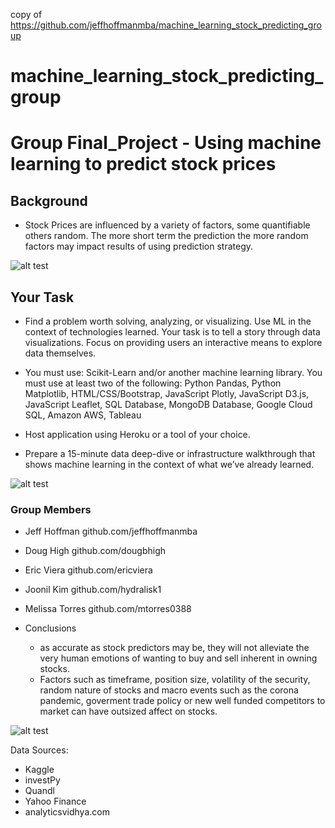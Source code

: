 copy of https://github.com/jeffhoffmanmba/machine_learning_stock_predicting_group

# machine_learning_stock_predicting_group

# Group Final_Project - Using machine learning to predict stock prices

## Background

* Stock Prices are influenced by a variety of factors, some quantifiable others random. 
The more short term the prediction the more random factors may impact results of using prediction strategy.

![alt test](https://github.com/jeffhoffmanmba/machine_learning_stock_predicting_group/blob/main/Images_for_Website/Appl_rolling_20_50_200_day_ma.png)

## Your Task
* Find a problem worth solving, analyzing, or visualizing. Use ML in the context of technologies learned.
Your task is to tell a story through data visualizations. Focus on providing users an interactive means to explore data themselves. 

* You must use: Scikit-Learn and/or another machine learning library. You must use at least two of the following: 
Python Pandas, Python Matplotlib, HTML/CSS/Bootstrap, JavaScript Plotly, JavaScript D3.js, JavaScript Leaflet, 
SQL Database, MongoDB Database, Google Cloud SQL, Amazon AWS, Tableau

* Host application using Heroku or a tool of your choice.

* Prepare a 15-minute data deep-dive or infrastructure walkthrough that shows
machine learning in the context of what we’ve already learned.

![alt test](https://github.com/jeffhoffmanmba/machine_learning_stock_predicting_group/blob/main/Images_for_Website/MRK_LSTM_rms_2.1.png)


### Group Members
* Jeff Hoffman github.com/jeffhoffmanmba
* Doug High github.com/dougbhigh
* Eric Viera github.com/ericviera
* Joonil Kim github.com/hydralisk1
* Melissa Torres github.com/mtorres0388

* Conclusions
	* as accurate as stock predictors may be, they will not alleviate the very human emotions of wanting to buy and sell inherent in owning stocks.
	* Factors such as timeframe, position size, volatility of the security, random nature of stocks and macro events such as the corona pandemic,
goverment trade policy or new well funded competitors to market can have outsized affect on stocks.

![alt test](https://github.com/jeffhoffmanmba/machine_learning_stock_predicting_group/blob/main/Images_for_Website/CVX_K_nearest_neighbor_pred_model.png)


Data Sources: 
* Kaggle
* investPy
* Quandl
* Yahoo Finance
* analyticsvidhya.com